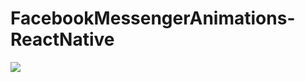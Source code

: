 # FacebookMessengerAnimations-ReactNative

![](https://media.giphy.com/media/RjkqpxsfvXZBRtgSSU/giphy.gif)
